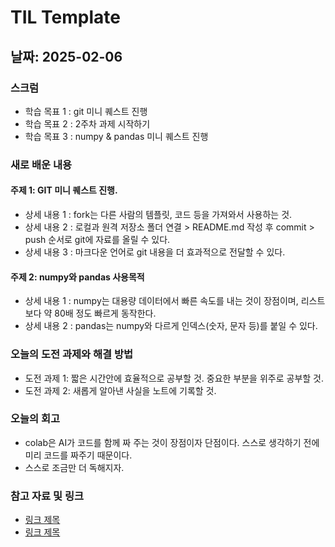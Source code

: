 # TIL Template

## 날짜: 2025-02-06

### 스크럼
- 학습 목표 1 : git 미니 퀘스트 진행
- 학습 목표 2 : 2주차 과제 시작하기
- 학습 목표 3 : numpy & pandas 미니 퀘스트 진행

### 새로 배운 내용
#### 주제 1: GIT 미니 퀘스트 진행.
- 상세 내용 1 : fork는 다른 사람의 템플릿, 코드 등을 가져와서 사용하는 것.
- 상세 내용 2 : 로컬과 원격 저장소 폴더 연결 > README.md 작성 후 commit > push 순서로 git에 자료를 올릴 수 있다.
- 상세 내용 3 : 마크다운 언어로 git 내용을 더 효과적으로 전달할 수 있다.

#### 주제 2: numpy와 pandas 사용목적
- 상세 내용 1 : numpy는 대용량 데이터에서 빠른 속도를 내는 것이 장점이며, 리스트 보다 약 80배 정도 빠르게 동작한다. 
- 상세 내용 2 : pandas는 numpy와 다르게 인덱스(숫자, 문자 등)를 붙일 수 있다.

### 오늘의 도전 과제와 해결 방법
- 도전 과제 1: 짧은 시간안에 효율적으로 공부할 것. 중요한 부분을 위주로 공부할 것.
- 도전 과제 2: 새롭게 알아낸 사실을 노트에 기록할 것.

### 오늘의 회고
- colab은 AI가 코드를 함께 짜 주는 것이 장점이자 단점이다. 스스로 생각하기 전에 미리 코드를 짜주기 때문이다.
- 스스로 조금만 더 독해지자.

### 참고 자료 및 링크
- [링크 제목](URL)
- [링크 제목](URL)
